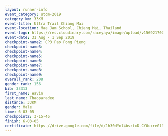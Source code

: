 ```yaml
---
layout: runner-info 
event_category: utcm-2019 
category_km: 33KM 
event-title: Ultra Trail Chiang Mai 
event-location: Mae Jam School, Chiang Mai, Thailand 
event-logo: https://res.cloudinary.com/raceyaya/image/upload/v1569217001/logo/ultra-trail-chiangmai_ay7efp.jpg 
event-date: 31 Aug - 1 Sep 2019 
checkpoint-name2: CP3 Pao Pong Pieng  
checkpoint-name3: 
checkpoint-name4: 
checkpoint-name5: 
checkpoint-name6: 
checkpoint-name7: 
checkpoint-name8: 
checkpoint-name9: 
overall_rank: 208
gender_rank: 156
bib: 33313
first_name: Wavin
last_name: Thaoparadee
distance: 33KM
gender: Male
time: 6-03-05
checkpoint2: 3-15-46
finish: 6-03-05
certificate: https-//drive.google.com/file/d/1h30dYol4bsztxD-CY0uxreGlNh3EekDh/view?usp=sharing
---
```

